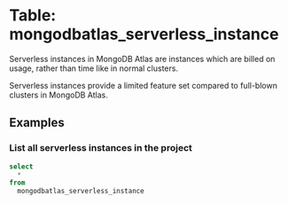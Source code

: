 # Table: mongodbatlas_serverless_instance

Serverless instances in MongoDB Atlas are instances which are billed on usage, rather than time like in normal clusters.

Serverless instances provide a limited feature set compared to full-blown clusters in MongoDB Atlas.

## Examples

### List all serverless instances in the project

```sql
select
  *
from
  mongodbatlas_serverless_instance
```
